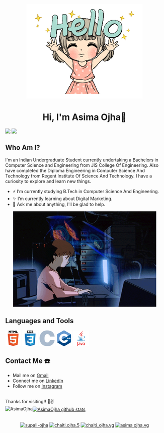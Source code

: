<p align="center"> <img src="https://github.com/AsimaOjha/AsimaOjha/blob/main/asset/hi-icegif-2.gif" alt="hello" /> </p>
<h1 align="center">Hi, I'm Asima Ojha👋</h1>

![](https://visitor-badge.glitch.me/badge?page_id=AsimaOjha.AsimaOjha)
<a href=https://github.com/TesseractCoding/NeoAlgo>
   <img src=https://img.shields.io/badge/NeoAlgo-Contributor-brightgreen>
</a>

## Who Am I?

I'm an Indian Undergraduate Student currently undertaking a Bachelors in Computer Science and Engineering from JIS College Of Engineering. Also have completed the Diploma Engineering in Computer Science And Technology from Regent Institute Of Science And Technology. I have a curiosity to explore and learn new things. 

- ⚡ I’m currently studying B.Tech in Computer Science And Engineering.
- ✨ I’m currently learning about Digital Marketing.
- 💬 Ask me about anything, I'll be glad to help.

<p align="center"> <img src="https://github.com/AsimaOjha/AsimaOjha/blob/main/asset/tumblr_3c363bcd2f52dd4f49ab812e5e6ed96f_8a9c3807_500.gif" alt="codergif" /> </p>

## Languages and Tools  

<img src="https://github.com/devicons/devicon/blob/master/icons/html5/html5-original-wordmark.svg" alt="html5" width="50" height="50"/> <img src="https://github.com/devicons/devicon/blob/master/icons/css3/css3-original-wordmark.svg" alt="css3" width="50" height="50"/>
<img src="https://github.com/devicons/devicon/blob/master/icons/c/c-original.svg" alt="c" width="50" height="50"/>
<img src="https://github.com/devicons/devicon/blob/master/icons/cplusplus/cplusplus-original.svg" alt="c++" width="50" height="50"/>
<img src="https://github.com/devicons/devicon/blob/master/icons/java/java-original-wordmark.svg" alt="java" width="50" height="50"/>



## Contact Me ☎️

* Mail me on [Gmail](asima.ojha.chaiti.dtk@gmail.com) 
* Connect me on [LinkedIn](https://www.linkedin.com/in/supali-ojha)
* Follow me on  [Instagram](https://instagram.com/chaiti_ojha?igshid=1b7pc06ef1s5d)

<br />
Thanks for visiting!! 💞️✌️
<br />

<!--
<a href=https://github-readme-stats.vercel.app">
-->
  <img align="left" src="https://github-readme-stats.vercel.app/api/top-langs/?username=AsimaOjha&layout=compact" alt="AsimaOjha" />
 </a>


<a href="https://github.com/AsimaOjha/github-readme-stats">
  <img align="center" src="https://github-readme-stats.vercel.app/api?username=AsimaOjha&show_icons=true&theme=radical&count_private=true" alt="AsimaOjha github stats" />
</a>
<br />
<br />

<p align="center">
<a href="https://www.linkedin.com/in/supali-ojha" target="blank"><img align="center" src="https://cdn.jsdelivr.net/npm/simple-icons@3.0.1/icons/linkedin.svg" alt="supali-ojha" height="30" width="30" /></a>
<a href="https://www.facebook.com/chaiti.ojha.5" target="blank"><img align="center" src="https://cdn.jsdelivr.net/npm/simple-icons@3.0.1/icons/facebook.svg" alt="chaiti.ojha.5" height="30" width="30" /></a>
<a href="https://instagram.com/chaiti_ojha?igshid=1b7pc06ef1s5d.vg" target="blank"><img align="center" src="https://cdn.jsdelivr.net/npm/simple-icons@3.0.1/icons/instagram.svg" alt="chaiti_ojha.vg" height="30" width="30" /></a>
<a href="https://youtube.com/channel/UCoTAZV2w03h6zp1ZW3Iuwbw" target="blank"><img align="center" src="https://cdn.jsdelivr.net/npm/simple-icons@3.0.1/icons/youtube.svg" alt="asima ojha.vg" height="30" width="30" /></a>
</a>
</p>
